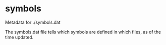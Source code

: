 symbols
=======

Metadata for ./symbols.dat

The symbols.dat file tells which symbols are defined in which files,
as of the time updated.
